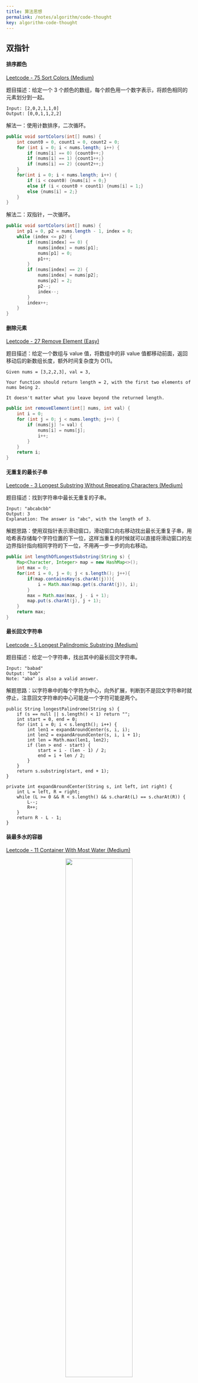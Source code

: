 ```yaml
---
title: 算法思想
permalink: /notes/algorithm/code-thought
key: algorithm-code-thought
---
```


## 双指针

#### 排序颜色

[Leetcode - 75 Sort Colors (Medium)](https://leetcode.com/problems/sort-colors/)

题目描述：给定一个 3 个颜色的数组，每个颜色用一个数字表示，将颜色相同的元素划分到一起。

```
Input: [2,0,2,1,1,0]
Output: [0,0,1,1,2,2]
```
解法一：使用计数排序，二次循环。

```java
public void sortColors(int[] nums) {
    int count0 = 0, count1 = 0, count2 = 0;
    for (int i = 0; i < nums.length; i++) {
        if (nums[i] == 0) {count0++;}
        if (nums[i] == 1) {count1++;}
        if (nums[i] == 2) {count2++;}
    }
    for(int i = 0; i < nums.length; i++) {
        if (i < count0) {nums[i] = 0;}
        else if (i < count0 + count1) {nums[i] = 1;}
        else {nums[i] = 2;}
    }
}
```

解法二：双指针，一次循环。
```java
public void sortColors(int[] nums) {
    int p1 = 0, p2 = nums.length - 1, index = 0;
    while (index <= p2) {
        if (nums[index] == 0) {
            nums[index] = nums[p1];
            nums[p1] = 0;
            p1++;
        }
        if (nums[index] == 2) {
            nums[index] = nums[p2];
            nums[p2] = 2;
            p2--;
            index--;
        }
        index++;
    }
}
```

#### 删除元素

[Leetcode - 27 Remove Element (Easy)](https://leetcode.com/problems/remove-element/)

题目描述：给定一个数组与 value 值，将数组中的非 value 值都移动前面，返回移动后的新数组长度，额外时间复杂度为 O(1)。

```
Given nums = [3,2,2,3], val = 3,

Your function should return length = 2, with the first two elements of nums being 2.

It doesn't matter what you leave beyond the returned length.
```

```java
public int removeElement(int[] nums, int val) {
    int i = 0;
    for (int j = 0; j < nums.length; j++) {
        if (nums[j] != val) {
            nums[i] = nums[j];
            i++;
        }
    }
    return i;
}
```

#### 无重复的最长子串

[Leetcode - 3 Longest Substring Without Repeating Characters (Medium)](https://leetcode.com/problems/longest-substring-without-repeating-characters/)

题目描述：找到字符串中最长无重复的子串。

```
Input: "abcabcbb"
Output: 3 
Explanation: The answer is "abc", with the length of 3. 
```
解题思路：使用双指针表示滑动窗口，滑动窗口向右移动找出最长无重复子串，用哈希表存储每个字符位置的下一位，这样当重复的时候就可以直接将滑动窗口的左边界指针指向相同字符的下一位，不用再一步一步的向右移动。

```java
public int lengthOfLongestSubstring(String s) {
    Map<Character, Integer> map = new HashMap<>();
    int max = 0;
    for(int i = 0, j = 0; j < s.length(); j++){
        if(map.containsKey(s.charAt(j))){
            i = Math.max(map.get(s.charAt(j)), i);
        }
        max = Math.max(max, j - i + 1);
        map.put(s.charAt(j), j + 1);
    }
    return max;
}
```

#### 最长回文字符串

[Leetcode - 5 Longest Palindromic Substring (Medium)](https://leetcode.com/problems/longest-palindromic-substring/)

题目描述：给定一个字符串，找出其中的最长回文字符串。

```
Input: "babad"
Output: "bab"
Note: "aba" is also a valid answer.
```

解题思路：以字符串中的每个字符为中心，向外扩展，判断到不是回文字符串时就停止，注意回文字符串的中心可能是一个字符可能是两个。

```
public String longestPalindrome(String s) {
    if (s == null || s.length() < 1) return "";
    int start = 0, end = 0;
    for (int i = 0; i < s.length(); i++) {
        int len1 = expandAroundCenter(s, i, i);
        int len2 = expandAroundCenter(s, i, i + 1);
        int len = Math.max(len1, len2);
        if (len > end - start) {
            start = i - (len - 1) / 2;
            end = i + len / 2;
        }
    }
    return s.substring(start, end + 1);
}

private int expandAroundCenter(String s, int left, int right) {
    int L = left, R = right;
    while (L >= 0 && R < s.length() && s.charAt(L) == s.charAt(R)) {
        L--;
        R++;
    }
    return R - L - 1;
}
```

#### 装最多水的容器

[Leetcode - 11 Container With Most Water (Medium)](https://leetcode.com/problems/container-with-most-water/)

<div align="center">  <img src="/img/algorithm_code_thought_1.png" width="60%"/> </div><br>

```
Input: [1,8,6,2,5,4,8,3,7]
Output: 49
```

解题思路：使用双指针从两边向中间移动，双指针从左右向中间移动，高度小的往中间移动。

```java
public int maxArea(int[] height) {
    int maxarea = 0, l = 0, r = height.length - 1;
    while (l < r) {
        maxarea = Math.max(maxarea, Math.min(height[l], height[r]) * (r - l));
        if (height[l] < height[r])
            l++;
        else
            r--;
    }
    return maxarea;
}
```

#### 三数之和

[Leetcode - 15 3Sum (Medium)](https://leetcode.com/problems/3sum/)

题目描述：找出数组中和为 0 的三元组，三元组不能重复。

```
Given array nums = [-1, 0, 1, 2, -1, -4],

A solution set is:
[
  [-1, 0, 1],
  [-1, -1, 2]
]
```

解题思路：先将数组排序，之后使用双指针的思想遍历所有可能的情况。

```java
public List<List<Integer>> threeSum(int[] nums) {
    Arrays.sort(nums);
    List<List<Integer>> ans = new ArrayList<>();
    for(int i = 0; i < nums.length - 2; i++){
        if(i == 0 || (i > 0 && nums[i] != nums[i - 1])){
            int l = i + 1, r = nums.length - 1, sum = 0 - nums[i];
            while(l < r){
                if(nums[l] + nums[r] == sum){
                    ans.add(Arrays.asList(nums[i], nums[l], nums[r]));
                    while(l < r && nums[l] == nums[l + 1]) l++;
                    while(l < r && nums[r] == nums[r - 1]) r--;
                    l++; r--;
                }else if(nums[l] + nums[r] < sum){
                    l++;
                }else{
                    r--;
                }
            }
        }
    }
    return ans;
}
```

## 排序

#### 合并间隔

[Leetcode - 56 Merge Intervals (Medium)](https://leetcode.com/problems/merge-intervals/)

题目描述：给定一个间隔（Interval）序列，合并重叠的部分。

```
Input: [[1,3],[2,6],[8,10],[15,18]]
Output: [[1,6],[8,10],[15,18]]
Explanation: Since intervals [1,3] and [2,6] overlaps, merge them into [1,6].
```

解题思路：重写比较器。

```java
private class IntervalComparator implements Comparator<Interval>{
    @Override
    public int compare(Interval a, Interval b){
        return a.start < b.start ? -1 : a.start == b.start ? 0 : 1;
    }
}
public List<Interval> merge(List<Interval> intervals) {
    Collections.sort(intervals, new IntervalComparator());
    LinkedList<Interval> merged = new LinkedList<Interval>();
    for(Interval interval : intervals){
        if(merged.isEmpty() || merged.getLast().end < interval.start){
            merged.add(interval);
        }else{
            merged.getLast().end = Math.max(merged.getLast().end, interval.end);
        }
    }
    return merged;
}
```

## 搜索

### 回溯

#### 组合数之和

[Leetcode - 39 Combination Sum (Medium)](https://leetcode.com/problems/combination-sum/)

题目描述：给定一无重复的候选序列和一个 target 值，找出序列中所有能组成和为 target 的组合。可以从候选序列中重复使用同一个元素。假设所有元素均为正数，返回结果中不能出现相同的组合。

```
Input: candidates = [2,3,6,7], target = 7,
A solution set is:
[
  [7],
  [2,2,3]
]
```

```java
public List<List<Integer>> combinationSum(int[] nums, int target) {
    Arrays.sort(nums);
    List<List<Integer>> ans = new ArrayList();
    backtrack(ans, new ArrayList<Integer>(), nums, 0, target);
    return ans;
}
public void backtrack(List<List<Integer>> ans, List<Integer> oneAns, int[] nums, int start, int remain){
    if(remain < 0) return;
    if(remain == 0){
        ans.add(new ArrayList<>(oneAns));
    }else{
        for(int i = start; i < nums.length; i++){
            oneAns.add(nums[i]);
            // i 可以重用相同的元素
            backtrack(ans, oneAns, nums, i, remain - nums[i]);
            oneAns.remove(oneAns.size() - 1);
        }
    }
}
```

#### 电话号码的字母组合

[Leetcode - 17 Letter Combinations of a Phone Number (Medium)](https://leetcode.com/problems/letter-combinations-of-a-phone-number/)

题目描述：输出数字键盘 9 宫格可能的所有字母组合。


<div align="center">  <img src="/img/algorithm_code_thought_2.png" width="40%"/> </div><br>

```
Input: "23"
Output: ["ad", "ae", "af", "bd", "be", "bf", "cd", "ce", "cf"].
```

解题思路：用 Map 存储数字对应的字母，回溯遍历所有情况。

```java
Map<Character,String> map = new HashMap<Character, String>(){{
    put('2',"abc");put('3',"def");put('4',"ghi");
    put('5',"jkl");put('6',"mno");put('7',"pqrs");
    put('8',"tuv");put('9',"wxyz");
}};
List<String> ans = new ArrayList<String>();
public List<String> letterCombinations(String digits) {
    if(digits.length() == 0) return ans;
    backtrack("",digits);
    return ans;
}
public void backtrack(String combination, String nextDigits) {
    if(nextDigits.length() == 0){
        ans.add(combination);
        return;
    }
    Character cur = nextDigits.charAt(0);
    String curString = map.get(cur);
    for(int i = 0; i < curString.length(); i++){
        backtrack(combination + curString.charAt(i), nextDigits.substring(1));
    }
}
```

## 贪心

#### 连续子数组的最大和

[Leetcode - 53 Maximum Subarray (Easy)](https://leetcode.com/problems/maximum-subarray/)
```
Input: [-2,1,-3,4,-1,2,1,-5,4],
Output: 6
Explanation: [4,-1,2,1] has the largest sum = 6.
```

解题思路：如果之前的序列和是负数，那就可以直接舍去。

```java
public int maxSubArray(int[] nums) {
    if (nums == null || nums.length == 0) {
        return 0;
    }
    int preSum = nums[0];
    int maxSum = preSum;
    for (int i = 1; i < nums.length; i++) {
        preSum = preSum > 0 ? preSum + nums[i] : nums[i];
        maxSum = Math.max(maxSum, preSum);
    }
    return maxSum;
}
```

#### 跳跃游戏

[Leetcode - 55 Jump Game (Medium)](https://leetcode.com/problems/jump-game/)

题目描述：给定一个非负的整数数组，元素中每个值代表最多能往后跳几步，判断从数组开始的地方能不能跳到数组的最后。

```
Input: [2,3,1,1,4]
Output: true
Explanation: Jump 1 step from index 0 to 1, then 3 steps to the last index.
```

解题思路：强烈推荐去看一下 Leetcode 上的题解，这道题的题解写的特别特别棒，从回溯一步一步的优化到贪心，总之一定要看！代码很简单，看一下就应该就能明白，主要是思维的转变，锻炼思维。

```java
public boolean canJump(int[] nums) {
    int lastPos = nums.length - 1;
    for(int i = nums.length - 1; i >= 0; i--){
        if(i + nums[i] >= lastPos)
            lastPos = i;
    }
    return lastPos == 0;
}
```

## 动态规划

#### 最小路径和

[Leetcode - 64 Minimum Path Sum](https://leetcode.com/problems/minimum-path-sum/)

题目描述：给定一个 m × n 的非负矩阵，计算出从左上角到右下角的最少花费，只能向下或向右移动。

```
Input:
[
  [1,3,1],
  [1,5,1],
  [4,2,1]
]
Output: 7
Explanation: Because the path 1→3→1→1→1 minimizes the sum.
```

解题思路：典型动态规划。

$dp[i][j] = min(dp[i-1][j] + dp[i][j-1]) = dp[i][j]$

```java
public int minPathSum(int[][] grid) {
    int[][] dp = grid.clone();
    for(int i = 1; i < grid.length; i++){
        dp[i][0] += dp[i-1][0];
    }
    for(int j = 1; j < grid[0].length; j++){
        dp[0][j] += dp[0][j-1];
    }
    for(int i = 1; i < dp.length; i++){
        for(int j = 1; j < grid[0].length; j++){
            dp[i][j] = Math.min(dp[i][j] + grid[i - 1][j],dp[i][j] + grid[i][j - 1]);
        }
    }
    return dp[dp.length - 1][dp[0].length - 1];
}
```

## 二分查找

#### 旋转有序数组的搜索

[Leetcode - 33 Search in Rotated Sorted Array (Medium)](https://leetcode.com/problems/search-in-rotated-sorted-array/)

题目描述：给定一个旋转的有序数组，例如有序数组  [0,1,2,4,5,6,7] 经一次旋转后可得 [4,5,6,7,0,1,2] ，再给定一个 target 值，返回 target 值在数组中的下标，如果不在返回 -1，假设数组中无重复元素，时间复杂度要求为 O(logn)。

```
Input: nums = [4,5,6,7,0,1,2], target = 0
Output: 4
```

解题思路：题目要求时间复杂度是 O(logn) ，那就告诉我们要用二分搜索了，但是二分搜索是基于有序序列的，但是给出的数组经过一次旋转之后就不再是有序的了，这时就要添加额外的判断条件。

```java
public int search(int[] A, int target) {
    if(A.length == 0 || A == null) return -1;
    int lo = 0;
    int hi = A.length - 1;
    while (lo < hi) {
        int mid = (lo + hi) / 2;
        if (A[mid] == target) return mid;
        // 一定有一边是有序的
        if (A[lo] <= A[mid]) {
            // 如果不再有序的那一边，就一定在另外一边
            if (target >= A[lo] && target < A[mid]) {
                hi = mid - 1;
            } else {
                lo = mid + 1;
            }
        } else {
            if (target > A[mid] && target <= A[hi]) {
                lo = mid + 1;
            } else {
                hi = mid - 1;
            }
        }
    }
    return A[lo] == target ? lo : -1;
}
```

#### 找到有序序列的指定区间

[Leetcode - 34 Find First and Last Position of Element in Sorted Array (Medium)](https://leetcode.com/problems/find-first-and-last-position-of-element-in-sorted-array/)

题目描述：给定一个有序序列与一个 target 值，求出 target 在有序序列中的区间，时间复杂度要求为 O(logn)，若没有 target 值，则返回 [-1, -1]。

```
Input: nums = [5,7,7,8,8,10], target = 8
Output: [3,4]
```

解题思路：时间复杂度 O(logn)，依旧是二分法，经典的二分法只需找到一个元素，本题需要对二分法进行改进，分两次查找，第一次找到左区间的位置，第二次找到右区间的位置。

```java
public int[] searchRange(int[] nums, int target) {
    if(nums.length == 0) return new int[]{-1, -1};
    int[] ans = new int[]{-1, -1};
    int l = 0, r = nums.length - 1;
    // 左闭区间
    while(l < r){
        int mid = (l + r)/2;
        if(target <= nums[mid]){
            r = mid;
        }else{
            l = mid + 1;
        }
    }
    if(nums[l] != target) return ans;
    ans[0] = l;
    // 右闭区间
    r = nums.length - 1;
    while(l < r){
        int mid = (l + r)/2 + 1;
        if(target >= nums[mid]){
            l = mid;
        }else{
            r = mid - 1;
        }
    }
    ans[1] = r;
    return ans;
}
```


## 数学

### 全排列

#### 全排列
[Leetcode - 46 Permutations (Medium)](https://leetcode.com/problems/permutations/)

题目描述: 给定无重复的整数序列，返回所有全排列的可能。

```
Input: [1,2,3]
Output:
[
  [1,2,3],
  [1,3,2],
  [2,1,3],
  [2,3,1],
  [3,1,2],
  [3,2,1]
]
```

解题思路：回溯找出所有的可能，这里使用 List 存放了当前剩下的元素，也可以直接使用数组，遍历所有的可能，筛选出结果 List 中重复的排列（由于本题中不存在重复元素，所有不会出现重复的排列）。

```java
public List<List<Integer>> permute(int[] nums) {
    List<List<Integer>> ansList = new ArrayList<>();
    List<Integer> numList = new ArrayList<>();
    for(int i : nums){
        numList.add(i);
    }
    backtrack(ansList, new ArrayList<>(), numList);
    return ansList;
}
public void backtrack(List<List<Integer>> ansList, List<Integer> oneAns, List<Integer> nums){
    if(nums.size() == 0){
        ansList.add(new ArrayList<Integer>(oneAns));
        return;
    }
    for(int i = 0; i <= nums.size() -1 ; i++){
        oneAns.add(nums.get(i));
        nums.remove(i);
        backtrack(ansList, oneAns, nums);
        nums.add(i, oneAns.get(oneAns.size() - 1));
        oneAns.remove(oneAns.size() - 1);
    }
}
```

#### 下一种全排列

[Leetcode - 31 Next Permutation (Medium)](https://leetcode.com/problems/next-permutation/)

题目描述：给定一个整型数组，输出该整型数组的下一种全排列，如果是最后一种，则输出第一种全排列，要求只能使用常数的额外空间。

```
1,2,3 → 1,3,2
3,2,1 → 1,2,3
1,1,5 → 1,5,1
```

计算全排列的方式有三种：

1. 递归实现 ：从第一个数字起每个数分别于它后面的数字交换。
2. 去掉重复的递归实现：从第一个数字起每个数分别于它后面非重复的数字交换。
3. 非递归实现：不断的计算下一种的排列方式。

那么如果计算下一种全排列呢？

以序列 158476531 为例，首先从后向前找到第一个相邻的递增序列，47 满足要求，将第一个数字 4 作为替换数，记录其下标位置，之后，再从后面的序列中找到一个比替换数 4 大的最小数，5 满足要求，将 4 与 5 交换，得到序列 158576431 ，最后将替换数下标后面的序列反转，得到下一种全排列 158513467。

<div align="center">  <img src="./pic/31_Next_Permutation.gif" width="70%"/> </div><br>

如题目所述，本题使用第三种方法直接计算下一种全排列最为合适。

```java
public class Solution {
    public void nextPermutation(int[] nums) {
        int i = nums.length - 2;
        while (i >= 0 && nums[i + 1] <= nums[i]) {
            i--;
        }
        if (i >= 0) {
            int j = nums.length - 1;
            while (j >= 0 && nums[j] <= nums[i]) {
                j--;
            }
            swap(nums, i, j);
        }
        reverse(nums, i + 1);
    }
    private void reverse(int[] nums, int start) {
        int i = start, j = nums.length - 1;
        while (i < j) {
            swap(nums, i, j);
            i++;
            j--;
        }
    }
    private void swap(int[] nums, int i, int j) {
        int temp = nums[i];
        nums[i] = nums[j];
        nums[j] = temp;
    }
}
```

### 位数计算

#### 反转整数

[Leetcode - 7 Reverse Integer (Easy)](https://leetcode.com/problems/reverse-integer/)

反转一个 32 位的整数，如果越界返回 0。

```
Input: -123
Output: -321
Input: 120
Output: 21
```

解法一：是用比 int 范围更大的 long，判断是否超出整型的范围。

```java
public int reverse(int x) {
    long ans = 0;
    while(x != 0){
        ans = ans * 10 + x % 10;
        x /= 10;
        if(ans > Integer.MAX_VALUE || ans < Integer.MIN_VALUE){
            return 0;
        }
    }
    return (int)ans;
}
```
解法二：判断前后数字是否一致，如果溢出不一致则意味着越界。（优解）
```java
public int reverse(int x) {
    int prevRev = 0 , rev= 0;
    while( x != 0){
        rev= rev*10 + x % 10;
        if((rev - x % 10) / 10 != prevRev){
            return 0;
        }
        prevRev = rev;
        x= x/10;
    }
    return rev;
}
```



